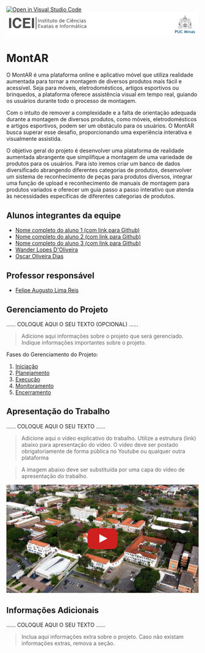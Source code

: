 [![Open in Visual Studio Code](https://classroom.github.com/assets/open-in-vscode-718a45dd9cf7e7f842a935f5ebbe5719a5e09af4491e668f4dbf3b35d5cca122.svg)](https://classroom.github.com/online_ide?assignment_repo_id=14228706&assignment_repo_type=AssignmentRepo)
![ICEI](images/icei-pucminas.png)

# MontAR

O MontAR é uma plataforma online e aplicativo móvel que utiliza realidade aumentada para tornar a montagem de diversos produtos mais fácil e acessível. Seja para móveis, eletrodomésticos, artigos esportivos ou brinquedos, a plataforma oferece assistência visual em tempo real, guiando os usuários durante todo o processo de montagem.

Com o intuito de remover a complexidade e a falta de orientação adequada durante a montagem de diversos produtos, como móveis, eletrodomésticos e artigos esportivos, podem ser um obstáculo para os usuários. O MontAR busca superar esse desafio, proporcionando uma experiência interativa e visualmente assistida. 

O objetivo geral do projeto é desenvolver uma plataforma de realidade aumentada abrangente que simplifique a montagem de uma variedade de produtos para os usuários. Para isto iremos criar um banco de dados diversificado abrangendo diferentes categorias de produtos, desenvolver um sistema de reconhecimento de peças para produtos diversos, integrar uma função de upload e reconhecimento de manuais de montagem para produtos variados e oferecer um guia passo a passo interativo que atenda às necessidades específicas de diferentes categorias de produtos. 

## Alunos integrantes da equipe

* [Nome completo do aluno 1 (com link para Github)](https://github.com/aluno1)
* [Nome completo do aluno 2 (com link para Github)](https://github.com/aluno2)
* [Nome completo do aluno 3 (com link para Github)](https://github.com/aluno3)
* [Wander Lopes D'Oliveira](https://github.com/WanderLopes33)
* [Oscar Oliveira Dias](https://github.com/oscar-pucmg
)

## Professor responsável

* [Felipe Augusto Lima Reis](https://github.com/falreis)

## Gerenciamento do Projeto

......  COLOQUE AQUI O SEU TEXTO (OPCIONAL) ......

> Adicione aqui informações sobre o projeto que será gerenciado. 
> Indique informações importantes sobre o projeto.

Fases do Gerenciamento do Projeto:
1. [Iniciação](docs/01-iniciacao)
2. [Planejamento](docs/02-planejamento)
3. [Execução](docs/03-execucao)
4. [Monitoramento](docs/04-monitoramento)
5. [Encerramento](docs/05-encerramento)

## Apresentação do Trabalho

......  COLOQUE AQUI O SEU TEXTO ......

> Adicione aqui o vídeo explicativo do trabalho.
> Utilize a estrutura (link) abaixo para apresentação do vídeo.
> O vídeo deve ser postado obrigatoriamente de forma pública no Youtube ou qualquer outra plataforma 

> A imagem abaixo deve ser substituída por uma capa do vídeo de apresentação do trabalho.

[![Imagem do Trabalho](images/pucminas-video-youtube.jpg)](https://www.youtube.com/watch?v=unq_cZ6NOwk)

## Informações Adicionais

......  COLOQUE AQUI O SEU TEXTO ......

> Inclua aqui informações extra sobre o projeto.
> Caso não existam informações extras, remova a seção.
